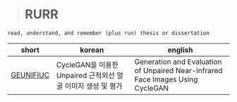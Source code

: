 > # RURR

```
read, understand, and remember (plus run) thesis or dissertation
```

|         short          | korean                                                       | english                                                                        |
| :--------------------: | ------------------------------------------------------------ | ------------------------------------------------------------------------------ |
| [GEUNIFIUC](GEUNIFIUC) | CycleGAN을 이용한 Unpaired 근적외선 얼굴 이미지 생성 및 평가 | Generation and Evaluation of Unpaired Near-Infrared Face Images Using CycleGAN |
